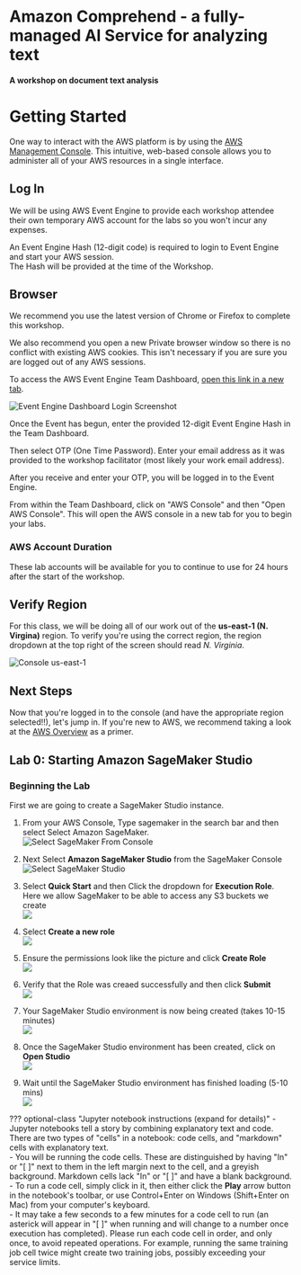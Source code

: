 # Amazon Comprehend - a fully-managed AI Service for analyzing text
#### A workshop on document text analysis

# Getting Started

One way to interact with the AWS platform is by using the [AWS Management Console](https://aws.amazon.com/console/). This intuitive, web-based console allows you to administer all of your AWS resources in a single interface.

## Log In
We will be using AWS Event Engine to provide each workshop attendee their own temporary AWS account for the labs so you won't incur any expenses.

An Event Engine Hash (12-digit code) is required to login to Event Engine and start your AWS session.  
The Hash will be provided at the time of the Workshop.

## Browser

We recommend you use the latest version of Chrome or Firefox to complete this workshop. 

We also recommend you open a new Private browser window so there is no conflict with existing AWS cookies. This isn't necessary if you are sure you are logged out of any AWS sessions.

To access the AWS Event Engine Team Dashboard, [open this link in a new tab](https://dashboard.eventengine.run/).

![Event Engine Dashboard Login Screenshot](img/ee-dashboard-login.jpg)

Once the Event has begun, enter the provided 12-digit Event Engine Hash in the Team Dashboard.

Then select OTP (One Time Password). Enter your email address as it was provided to the workshop facilitator (most likely your work email address).

After you receive and enter your OTP, you will be logged in to the Event Engine.

From within the Team Dashboard, click on "AWS Console" and then "Open AWS Console". This will open the AWS console in a new tab for you to begin your labs.

### AWS Account Duration
These lab accounts will be available for you to continue to use for 24 hours after the start of the workshop.

## Verify Region

For this class, we will be doing all of our work out of the **us-east-1 (N. Virgina)** region. To verify you're using the correct region, the region dropdown at the top right of the screen should read _N. Virginia_.

![Console us-east-1](img/region-selection.png)


## Next Steps

Now that you're logged in to the console (and have the appropriate region selected!!), let's jump in. If you're new to AWS, we recommend taking a look at the [AWS Overview](overview.md) as a primer.


## Lab 0: Starting Amazon SageMaker Studio

<!--
<img align="left" src="img/eyecatch_sagemaker.png"></br></br>
-->

### Beginning the Lab

First we are going to create a SageMaker Studio instance. 

1. From your AWS Console, Type sagemaker in the search bar and then select Select Amazon SageMaker.  
![Select SageMaker From Console](img/01-select-sm-console.png)  

2. Next Select **Amazon SageMaker Studio** from the SageMaker Console  
![Select SageMaker Studio](img/02-select-smstudio.png)  

3. Select **Quick Start** and then Click the dropdown for **Execution Role**. Here we allow SageMaker to be able to access any S3 buckets we create   
![](img/03-smstudio-quickstart.png)  

4. Select **Create a new role**  
![](img/04-smstudio-iam-newrole.png)

5. Ensure the permissions look like the picture and click **Create Role**  
![](img/05-smstudio-create-iam-role.png)

6. Verify that the Role was creaed successfully and then click **Submit**  
![](img/06-smstudio-create-role-success.png)

7. Your SageMaker Studio environment is now being created (takes 10-15 minutes)  
![](img/07-smstudio-create-pending.png)  

8. Once the SageMaker Studio environment has been created, click on **Open Studio**  
![](img/09-sm-open-studio.png)  

9. Wait until the SageMaker Studio environment has finished loading (5-10 mins)  
![](img/10-smstudio-loading.png)

??? optional-class "Jupyter notebook instructions (expand for details)"
	- Jupyter notebooks tell a story by combining explanatory text and code. There are two types of "cells" in a notebook:  code cells, and "markdown" cells with explanatory text.  
	- You will be running the code cells.  These are distinguished by having "In" or "[ ]" next to them in the left margin next to the cell, and a greyish background.  Markdown cells lack "In" or "[ ]" and have a blank background.
	- To run a code cell, simply click in it, then either click the **Play** arrow button in the notebook's toolbar, or use Control+Enter on Windows (Shift+Enter on Mac) from your computer's keyboard.  
	- It may take a few seconds to a few minutes for a code cell to run (an asterick will appear in "[ ]" when running and will change to a number once execution has completed).  Please run each code cell in order, and only once, to avoid repeated operations.  For example, running the same training job cell twice might create two training jobs, possibly exceeding your service limits.

